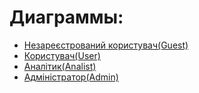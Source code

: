 # Диаграммы:

* [Незареєстрований користувач(Guest)](https://github.com/teramont/databaseQuestioning/tree/master/Information/Diagrams)
* [Користувач(User)](https://github.com/teramont/databaseQuestioning/blob/master/Information/Diagrams/user.md)
* [Аналітик(Analist)](https://github.com/teramont/databaseQuestioning/blob/master/Information/Diagrams/analist.md)
* [Адміністратор(Admin)](https://github.com/teramont/databaseQuestioning/blob/master/Information/Diagrams/admin.md)
